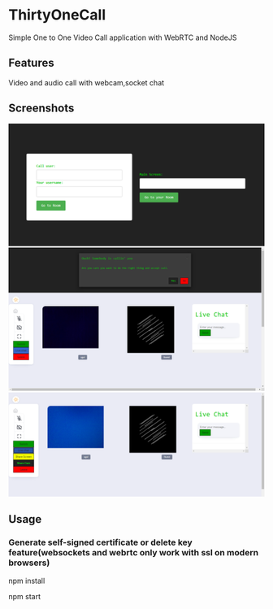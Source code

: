 # ThirtyOneCall
Simple One to One Video Call application with WebRTC and NodeJS

## Features
Video and audio call with webcam,socket chat

## Screenshots
![ss1](https://github.com/OgulcanUnveren/ThirtyOneCall/blob/main/ss/welcome.PNG)
![ss2](https://github.com/OgulcanUnveren/ThirtyOneCall/blob/main/ss/incomingcall.PNG)
![ss3](https://github.com/OgulcanUnveren/ThirtyOneCall/blob/main/ss/sharescreen.PNG)


## Usage

### Generate self-signed certificate or delete key feature(websockets and webrtc only work with ssl on modern browsers)

npm install

npm start
